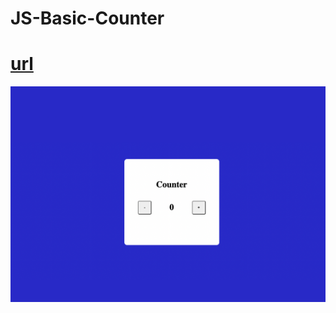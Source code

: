 # JS-Basic-Counter

# [url](https://js-basic-counter.netlify.app/)


![Alt text](./Image/Basic_Counter.png)